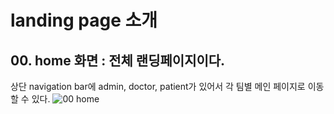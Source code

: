 # landing page 소개

## 00. home 화면 : 전체 랜딩페이지이다.  
상단 navigation bar에 admin, doctor, patient가 있어서 각 팀별 메인 페이지로 이동할 수 있다.
![00  home](https://user-images.githubusercontent.com/69781815/120157895-76a8f300-c22e-11eb-838e-31fa2dcfaad8.png)  
